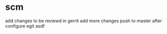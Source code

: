 scm
===
add changes to be reviewd in gerrit
add more changes
push to master after configure egit
asdf
